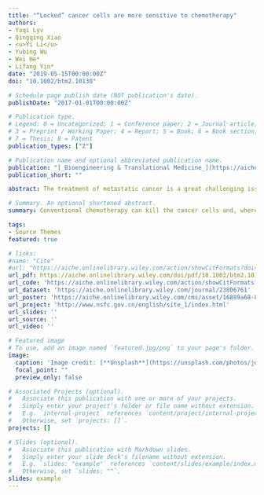```yaml
---
title: "“Locked” cancer cells are more sensitive to chemotherapy"
authors:
- Yaqi Lyv
- Qingqing Xiao
- <u>Yi Li</u> 
- Yubing Wu
- Wei He*
- Lifang Yin*
date: "2019-05-15T00:00:00Z"
doi: "10.1002/btm2.10130"

# Schedule page publish date (NOT publication's date).
publishDate: "2017-01-01T00:00:00Z"

# Publication type.
# Legend: 0 = Uncategorized; 1 = Conference paper; 2 = Journal article;
# 3 = Preprint / Working Paper; 4 = Report; 5 = Book; 6 = Book section;
# 7 = Thesis; 8 = Patent
publication_types: ["2"]

# Publication name and optional abbreviated publication name.
publication: "[_Bioengineering & Translational Medicine_](https://aiche.onlinelibrary.wiley.com/journal/23806761) · [**AIChE**](https://aiche.onlinelibrary.wiley.com)"
publication_short: ""

abstract: The treatment of metastatic cancer is a great challenging issue throughout the world. Conventional chemotherapy can kill the cancer cells and, whereas, would exacerbate the metastasis and induce drug resistance. Here, a new combinatorial treatment strategy of metastatic cancer was probed via subsequentially dosing dual nanomedicines, marimastat‐loaded thermosensitive liposomes (MATT‐LTSLs) and paclitaxel nanocrystals (PTX‐Ns), via intravenous and intratumoral injection. First, the metastasis was blocked and cancer cells were locked in the tumor microenvironment (TME) by delivering the matrix metalloproteinase (MMP) inhibitor, MATT, to the tumor with LTSLs, downregulating the MMPs by threefold and reducing the degradation of the extracellular matrix. And then, the “locked” cancer cells were efficiently killed via intratumoral injection of the other cytotoxic nanomedicine, PTX‐Ns, along with no metastasis and 100% inhibition of tumor growth. This work highlights the importance of the TME's integrity in the chemotherapy duration. We believe this is a generalized strategy for cancer treatment and has potential guidance for the clinical administration.

# Summary. An optional shortened abstract.
summary: Conventional chemotherapy can kill the cancer cells and, whereas, would exacerbate the metastasis and induce drug resistance. Here, a new combinatorial treatment strategy of metastatic cancer was probed via subsequentially dosing dual nanomedicines, marimastat‐loaded thermosensitive liposomes (MATT‐LTSLs) and paclitaxel nanocrystals (PTX‐Ns), via intravenous and intratumoral injection. 

tags:
- Source Themes
featured: true

# links:
#name: "Cite"
#url: "https://aiche.onlinelibrary.wiley.com/action/showCitFormats?doi=10.1002%2Fbtm2.10130"
url_pdf: https://aiche.onlinelibrary.wiley.com/doi/pdf/10.1002/btm2.10130
url_code: 'https://aiche.onlinelibrary.wiley.com/action/showCitFormats?doi=10.1002%2Fbtm2.10130'
url_dataset: 'https://aiche.onlinelibrary.wiley.com/journal/23806761'
url_poster: 'https://aiche.onlinelibrary.wiley.com/cms/asset/16889a68-8fd7-434f-88ab-aab8bb9db190/btm210130-fig-0007-m.jpg'
url_project: 'http://www.nsfc.gov.cn/english/site_1/index.html'
url_slides: ''
url_source: ''
url_video: ''

# Featured image
# To use, add an image named `featured.jpg/png` to your page's folder. 
image:
  caption: 'Image credit: [**Unsplash**](https://unsplash.com/photos/jdD8gXaTZsc)'
  focal_point: ""
  preview_only: false

# Associated Projects (optional).
#   Associate this publication with one or more of your projects.
#   Simply enter your project's folder or file name without extension.
#   E.g. `internal-project` references `content/project/internal-project/index.md`.
#   Otherwise, set `projects: []`.
projects: []

# Slides (optional).
#   Associate this publication with Markdown slides.
#   Simply enter your slide deck's filename without extension.
#   E.g. `slides: "example"` references `content/slides/example/index.md`.
#   Otherwise, set `slides: ""`.
slides: example
---
```

